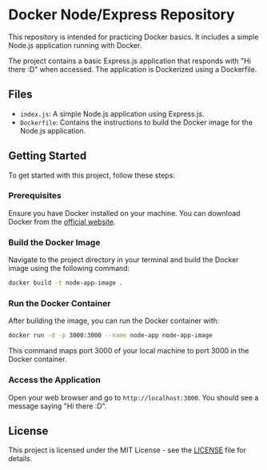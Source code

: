 # Docker Node/Express Repository

This repository is intended for practicing Docker basics. It includes a simple Node.js application running with Docker.

The project contains a basic Express.js application that responds with "Hi there :D" when accessed. The application is Dockerized using a Dockerfile.

## Files

- `index.js`: A simple Node.js application using Express.js.
- `Dockerfile`: Contains the instructions to build the Docker image for the Node.js application.

## Getting Started

To get started with this project, follow these steps:

### Prerequisites

Ensure you have Docker installed on your machine. You can download Docker from the [official website](https://www.docker.com/products/docker-desktop).

### Build the Docker Image

Navigate to the project directory in your terminal and build the Docker image using the following command:

```bash
docker build -t node-app-image .
```

### Run the Docker Container

After building the image, you can run the Docker container with:

```bash
docker run -d -p 3000:3000 --name node-app node-app-image
```

This command maps port 3000 of your local machine to port 3000 in the Docker container.

### Access the Application

Open your web browser and go to `http://localhost:3000`. You should see a message saying "Hi there :D".

## License

This project is licensed under the MIT License - see the [LICENSE](LICENSE) file for details.

```

```
